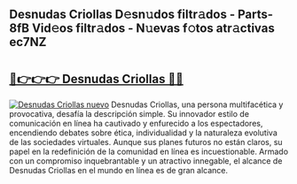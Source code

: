 ## Desnudas Criollas D𝚎sn𝚞dos filtr𝚊dos - Parts-8fB Vid𝚎os filtr𝚊dos - N𝚞evas f𝚘tos atr𝚊ctivas ec7NZ

# <h2><a href="http://mbar3es.tromn.icu/?c=Desnudas+Criollas">🔗👉👉👉 Desnudas Criollas 🔗🔗</a></h2>

[![Desnudas Criollas nuevo](https://i.imgur.com/pEAQMta.gif)](http://mbar3es.tromn.icu/?c=Desnudas+Criollas)
Desnudas Criollas, una persona multifacética y provocativa, desafía la descripción simple. Su innovador estilo de comunicación en línea ha cautivado y enfurecido a los espectadores, encendiendo debates sobre ética, individualidad y la naturaleza evolutiva de las sociedades virtuales. Aunque sus planes futuros no están claros, su papel en la redefinición de la comunidad en línea es incuestionable. Armado con un compromiso inquebrantable y un atractivo innegable, el alcance de Desnudas Criollas en el mundo en línea es de gran alcance.
